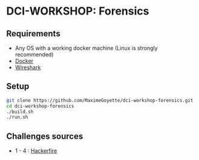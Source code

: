 # DCI-WORKSHOP: Forensics

## Requirements
* Any OS with a working docker machine (Linux is strongly recommended)
* [Docker](https://docs.docker.com/install/linux/docker-ce/ubuntu/)
* [Wireshark](https://www.wireshark.org/#download) 

## Setup
```bash
git clone https://github.com/MaximeGoyette/dci-workshop-forensics.git
cd dci-workshop-forensics
./build.sh
./run.sh
``` 

## Challenges sources
* 1 - 4 : [Hackerfire](https://ctf.hackerfire.com)
